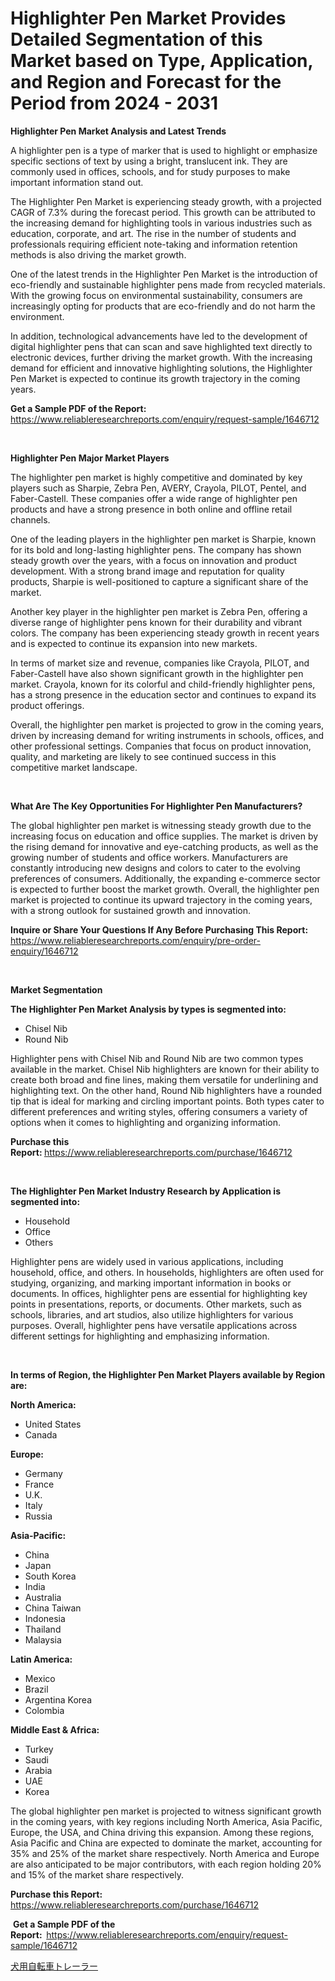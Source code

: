 <p><h1>Highlighter Pen Market Provides Detailed Segmentation of this Market based on Type, Application, and Region and Forecast for the Period from 2024 - 2031</h1></p><p><strong>Highlighter Pen Market Analysis and Latest Trends</strong></p>
<p><p>A highlighter pen is a type of marker that is used to highlight or emphasize specific sections of text by using a bright, translucent ink. They are commonly used in offices, schools, and for study purposes to make important information stand out.</p><p>The Highlighter Pen Market is experiencing steady growth, with a projected CAGR of 7.3% during the forecast period. This growth can be attributed to the increasing demand for highlighting tools in various industries such as education, corporate, and art. The rise in the number of students and professionals requiring efficient note-taking and information retention methods is also driving the market growth.</p><p>One of the latest trends in the Highlighter Pen Market is the introduction of eco-friendly and sustainable highlighter pens made from recycled materials. With the growing focus on environmental sustainability, consumers are increasingly opting for products that are eco-friendly and do not harm the environment.</p><p>In addition, technological advancements have led to the development of digital highlighter pens that can scan and save highlighted text directly to electronic devices, further driving the market growth. With the increasing demand for efficient and innovative highlighting solutions, the Highlighter Pen Market is expected to continue its growth trajectory in the coming years.</p></p>
<p><strong>Get a Sample PDF of the Report:&nbsp;</strong> <a href="https://www.reliableresearchreports.com/enquiry/request-sample/1646712">https://www.reliableresearchreports.com/enquiry/request-sample/1646712</a></p>
<p>&nbsp;</p>
<p><strong>Highlighter Pen Major Market Players</strong></p>
<p><p>The highlighter pen market is highly competitive and dominated by key players such as Sharpie, Zebra Pen, AVERY, Crayola, PILOT, Pentel, and Faber-Castell. These companies offer a wide range of highlighter pen products and have a strong presence in both online and offline retail channels.</p><p>One of the leading players in the highlighter pen market is Sharpie, known for its bold and long-lasting highlighter pens. The company has shown steady growth over the years, with a focus on innovation and product development. With a strong brand image and reputation for quality products, Sharpie is well-positioned to capture a significant share of the market.</p><p>Another key player in the highlighter pen market is Zebra Pen, offering a diverse range of highlighter pens known for their durability and vibrant colors. The company has been experiencing steady growth in recent years and is expected to continue its expansion into new markets.</p><p>In terms of market size and revenue, companies like Crayola, PILOT, and Faber-Castell have also shown significant growth in the highlighter pen market. Crayola, known for its colorful and child-friendly highlighter pens, has a strong presence in the education sector and continues to expand its product offerings.</p><p>Overall, the highlighter pen market is projected to grow in the coming years, driven by increasing demand for writing instruments in schools, offices, and other professional settings. Companies that focus on product innovation, quality, and marketing are likely to see continued success in this competitive market landscape.</p></p>
<p>&nbsp;</p>
<p><strong>What Are The Key Opportunities For Highlighter Pen Manufacturers?</strong></p>
<p><p>The global highlighter pen market is witnessing steady growth due to the increasing focus on education and office supplies. The market is driven by the rising demand for innovative and eye-catching products, as well as the growing number of students and office workers. Manufacturers are constantly introducing new designs and colors to cater to the evolving preferences of consumers. Additionally, the expanding e-commerce sector is expected to further boost the market growth. Overall, the highlighter pen market is projected to continue its upward trajectory in the coming years, with a strong outlook for sustained growth and innovation.</p></p>
<p><strong>Inquire or Share Your Questions If Any Before Purchasing This Report:</strong> <a href="https://www.reliableresearchreports.com/enquiry/pre-order-enquiry/1646712">https://www.reliableresearchreports.com/enquiry/pre-order-enquiry/1646712</a></p>
<p>&nbsp;</p>
<p><strong>Market Segmentation</strong></p>
<p><strong>The Highlighter Pen Market Analysis by types is segmented into:</strong></p>
<p><ul><li>Chisel Nib</li><li>Round Nib</li></ul></p>
<p><p>Highlighter pens with Chisel Nib and Round Nib are two common types available in the market. Chisel Nib highlighters are known for their ability to create both broad and fine lines, making them versatile for underlining and highlighting text. On the other hand, Round Nib highlighters have a rounded tip that is ideal for marking and circling important points. Both types cater to different preferences and writing styles, offering consumers a variety of options when it comes to highlighting and organizing information.</p></p>
<p><strong>Purchase this Report:&nbsp;</strong><a href="https://www.reliableresearchreports.com/purchase/1646712">https://www.reliableresearchreports.com/purchase/1646712</a></p>
<p>&nbsp;</p>
<p><strong>The Highlighter Pen Market Industry Research by Application is segmented into:</strong></p>
<p><ul><li>Household</li><li>Office</li><li>Others</li></ul></p>
<p><p>Highlighter pens are widely used in various applications, including household, office, and others. In households, highlighters are often used for studying, organizing, and marking important information in books or documents. In offices, highlighter pens are essential for highlighting key points in presentations, reports, or documents. Other markets, such as schools, libraries, and art studios, also utilize highlighters for various purposes. Overall, highlighter pens have versatile applications across different settings for highlighting and emphasizing information.</p></p>
<p>&nbsp;</p>
<p><strong>In terms of Region, the Highlighter Pen Market Players available by Region are:</strong></p>
<p>
    <p> <strong> North America: </strong>
        <ul>
            <li>United States</li>
            <li>Canada</li>
        </ul>
        </p> 
    <p> <strong> Europe: </strong>
        <ul>
            <li>Germany</li>
            <li>France</li>
            <li>U.K.</li>
            <li>Italy</li>
            <li>Russia</li>
        </ul>
        </p> 
    <p> <strong> Asia-Pacific: </strong>
        <ul>
            <li>China</li>
            <li>Japan</li>
            <li>South Korea</li>
            <li>India</li>
            <li>Australia</li>
            <li>China Taiwan</li>
            <li>Indonesia</li>
            <li>Thailand</li>
            <li>Malaysia</li>
        </ul>
        </p> 
    <p> <strong> Latin America: </strong>
        <ul>
            <li>Mexico</li>
            <li>Brazil</li>
            <li>Argentina Korea</li>
            <li>Colombia</li>
        </ul>
        </p> 
    <p> <strong> Middle East & Africa: </strong>
        <ul>
            <li>Turkey</li>
            <li>Saudi</li>
            <li>Arabia</li>
            <li>UAE</li>
            <li>Korea</li>
        </ul>
    </p>
    </p>
<p><p>The global highlighter pen market is projected to witness significant growth in the coming years, with key regions including North America, Asia Pacific, Europe, the USA, and China driving this expansion. Among these regions, Asia Pacific and China are expected to dominate the market, accounting for 35% and 25% of the market share respectively. North America and Europe are also anticipated to be major contributors, with each region holding 20% and 15% of the market share respectively.</p></p>
<p><strong>Purchase this Report: </strong><a href="https://www.reliableresearchreports.com/purchase/1646712">https://www.reliableresearchreports.com/purchase/1646712</a></p>
<p>&nbsp;<strong>Get a Sample PDF of the Report:&nbsp;&nbsp;</strong><a href="https://www.reliableresearchreports.com/enquiry/request-sample/1646712">https://www.reliableresearchreports.com/enquiry/request-sample/1646712</a></p>
<p><strong></strong></p>
<p><p><a href="https://github.com/oqoeusbvpadwjs08/Market-Research-Report-List-1/blob/main/63815956854.md">犬用自転車トレーラー</a></p></p>